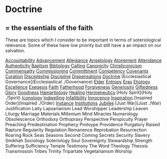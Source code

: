 # Doctrine
## = the essentials of the faith

These are topics which I consider to be important in terms of soteriological relevance.
Some of these have low priority but still have a an impact on our salvation.


[Accountability](./Accountability)
[Advancement](./Advancement)
[Allegiance](./Allegiance)
[Angelology](./Angelology)
[Atonement](./Atonement)
[Attendance](./Attendance)
[Authenticity](./Authenticity)
[Baptism](./Baptism)
[Bibliology](./Bibliology)
[Calling](./Calling)
[Canonicity](./Canonicity)
[Christiconicism](./Christiconicism)
[Commensality](./Commensality)
[Commissioning](./Commissioning)
[Committment](./Committment)
[Competency](./Competency)
[Covenants](./Covenants)
[Curation](./Curation)
[Discipleship](./Discipleship)
[Discipline](./Discipline)
[Dispensations](./Dispensations)
[Doctrine](./Doctrine)
[Ecclesiastical Governance](Ecclesiastical ./Governance)
[Elder](./Elder)
[Entropy](./Entropy)
[Eras](./Eras)
[Etiology](./Etiology)
[Excellence](./Excellence)
[Exegesis](./Exegesis)
[Faith](./Faith)
[Fatherhood](./Fatherhood)
[Forgiveness](./Forgiveness)
[Generosity](./Generosity)
[Giftedness](./Giftedness)
[Glory](./Glory)
[Goodness](./Goodness)
[Hamartiology](./Hamartiology)
[Healing](./Healing)
[Hermeneutics](./Hermeneutics)
[Holy Spirit](Holy ./Spirit)
[Iconology](./Iconology)
[Indwelling](./Indwelling)
[Infallibility](./Infallibility)
[Innocence](./Innocence)
[Inspiration](./Inspiration)
[Inspired Order](Inspired ./Order)
[Instance](./Instance)
[Institutions](./Institutions)
[Jubilee](./Jubilee)
[Just War](Just ./War)
Justification
Laity
Lapsarianism
Lead Worshipper
Leadership
Leaven
Liturgy
Marriage
Materials
Millenium
Mind
Miracles
Numerology
Obsolescence
Orthodoxy
Orthopraxy
Perspective
Perspicuity
Prayer
Preaching
Predestination
Prophecy
Protoype
Providence
Purgatory
Raised
Rapture
Regularity
Regulation
Remanence
Reprobation
Resurrection
Roaring
Rock
Seas
Seasons
Second Coming
Secrets
Security
Slavery
Smikhah
Sociology
Soteriology
Soul
Sovereignty
Stewardship
Strength
Suffering
Sufficiency
Temple
Testimony
The Word
Theology
Theosis
Transmission
Tribes
Trinity
Tripartate
Vegetarianism
Worship